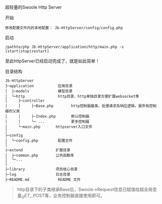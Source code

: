 超轻量的Swoole Http Server

开始

    修改配置文件内的本地配置： Jb-HttpServer/config/config.php

启动
    
    /pathto/php Jb-HttpServer/application/http/main.php -s [start|stop|restart]
    
至此httpServer已经启动完成了，就是如此简单！

目录结构
~~~
Jb-HttpServer
├─application           应用目录
│  ├─models             模型目录
│  └─http               http目录，http单独目录方便扩展websocket等
│     ├─controller     
│     │     ├─Base.php        http控制器基类，处理请求及响应逻辑，是所有控制器的父类
│     │     ├─Index.php       默认控制器
│     │     └─ ...            更多控制器
│     └─main.php       httpserver入口文件
│
├─config                
│  └─config.php         配置文件         
│
├─extend               扩展目录
│  ├─common.php        公共函数库
│  └─...            
│
├─library              项目核心目录
├─log                  日志目录
├─README.md             README 文件
~~~

> http目录下的子类继承Base后，Swoole->Request信息已赋值给超全局变量$_GET,$_POST等，业务控制器直接使用即可。